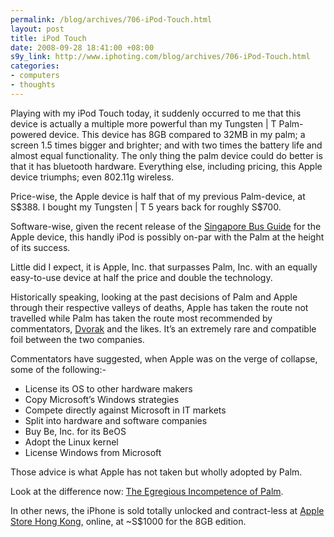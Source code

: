 ```yaml
--- 
permalink: /blog/archives/706-iPod-Touch.html
layout: post
title: iPod Touch
date: 2008-09-28 18:41:00 +08:00
s9y_link: http://www.iphoting.com/blog/archives/706-iPod-Touch.html
categories: 
- computers
- thoughts
---
```

<p class="whiteline"><p>Playing with my iPod Touch today, it suddenly occurred to me that this device is actually a multiple more powerful than my Tungsten | T Palm-powered device. This device has 8GB compared to 32MB in my palm; a screen 1.5 times bigger and brighter; and with two times the battery life and almost equal functionality. The only thing the palm device could do better is that it has bluetooth hardware. Everything else, including pricing, this Apple device triumphs; even 802.11g wireless.</p>
</p><p class="whiteline"><p>Price-wise, the Apple device is half that of my previous Palm-device, at S$388. I bought my Tungsten | T 5 years back for roughly S$700.</p>
</p><p class="whiteline"><p>Software-wise, given the recent release of the <a onclick="_gaq.push(['_trackPageview', '/extlink/phobos.apple.com/WebObjects/MZStore.woa/wa/viewSoftware?id=289452185&amp;amp;mt=8']);"  href="http://phobos.apple.com/WebObjects/MZStore.woa/wa/viewSoftware?id=289452185&amp;mt=8">Singapore Bus Guide</a> for the Apple device, this handly iPod is possibly on-par with the Palm at the height of its success.</p>
</p><p class="whiteline"><p>Little did I expect, it is Apple, Inc. that surpasses Palm, Inc. with an equally easy-to-use device at half the price and double the technology.</p>
</p><p class="whiteline"><p>Historically speaking, looking at the past decisions of Palm and Apple through their respective valleys of deaths, Apple has taken the route not travelled while Palm has taken the route most recommended by commentators, <a onclick="_gaq.push(['_trackPageview', '/extlink/en.wikipedia.org/wiki/John_C._Dvorak']);"  href="http://en.wikipedia.org/wiki/John_C._Dvorak">Dvorak</a> and the likes. It&#8217;s an extremely rare and compatible foil between the two companies.</p>
</p><p class="whiteline"><p>Commentators have suggested, when Apple was on the verge of collapse, some of the following:-</p>
</p><ul><li>License its OS to other hardware makers</li><li>Copy Microsoft&#8217;s Windows strategies</li><li>Compete directly against Microsoft in IT markets</li><li>Split into hardware and software companies</li><li>Buy Be, Inc. for its BeOS</li><li>Adopt the Linux kernel</li><li>License Windows from Microsoft</li></ul><p>
</p><p class="whiteline"><p>Those advice is what Apple has not taken but wholly adopted by Palm.</p>
</p><p class="whiteline"><p>Look at the difference now: <a onclick="_gaq.push(['_trackPageview', '/extlink/www.roughlydrafted.com/RD/RDM.Tech.Q1.07/E1DD097F-EE28-4FBA-A1F2-D831512E423F.html']);"  href="http://www.roughlydrafted.com/RD/RDM.Tech.Q1.07/E1DD097F-EE28-4FBA-A1F2-D831512E423F.html">The Egregious Incompetence of Palm</a>.</p>
</p><p class="break"><p>In other news, the iPhone is sold totally unlocked and contract-less at <a onclick="_gaq.push(['_trackPageview', '/extlink/store.apple.com/hk/']);"  href="http://store.apple.com/hk/">Apple Store Hong Kong</a>, online, at ~S$1000 for the 8GB edition.</p></p>

